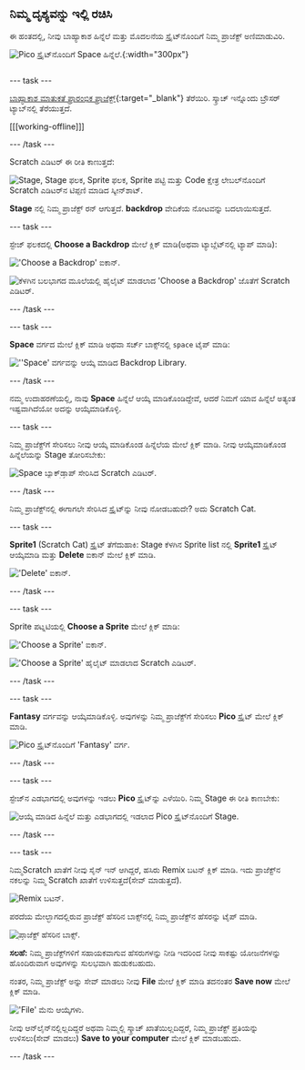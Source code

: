 ## ನಿಮ್ಮ ದೃಶ್ಯವನ್ನು ಇಲ್ಲಿ ರಚಿಸಿ

<div style="display: flex; flex-wrap: wrap">
<div style="flex-basis: 200px; flex-grow: 1; margin-right: 15px;">
ಈ ಹಂತದಲ್ಲಿ, ನೀವು ಬಾಹ್ಯಾಕಾಶ ಹಿನ್ನೆಲೆ ಮತ್ತು ಮೊದಲನೆಯ ಸ್ಪ್ರೈಟ್‌ನೊಂದಿಗೆ ನಿಮ್ಮ ಪ್ರಾಜೆಕ್ಟ್‌ ಅಣಿಮಾಡುವಿರಿ. 
</div>
<div>

![Pico ಸ್ಪ್ರೈಟ್‌ನೊಂದಿಗೆ Space ಹಿನ್ನೆಲೆ.](images/backdrop-step.png){:width="300px"}

</div>
</div>

--- task ---

[ಬಾಹ್ಯಾಕಾಶ ಮಾತುಕತೆ ಪ್ರಾರಂಭಿಕ ಪ್ರಾಜೆಕ್ಟ್](https://scratch.mit.edu/projects/582213331/editor){:target="_blank"} ತೆರೆಯಿರಿ. ಸ್ಕ್ರಾಚ್ ಇನ್ನೊಂದು ಬ್ರೌಸರ್ ಟ್ಯಾಬ್‌ನಲ್ಲಿ ತೆರೆಯುತ್ತದೆ.

[[[working-offline]]]

--- /task ---

Scratch ಎಡಿಟರ್ ಈ ರೀತಿ ಕಾಣುತ್ತದೆ:

![Stage, Stage ಫಲಕ, Sprite ಫಲಕ, Sprite ಪಟ್ಟಿ ಮತ್ತು Code ಕ್ಷೇತ್ರ ಲೇಬಲ್‌ನೊಂದಿಗೆ Scratch ಎಡಿಟರ್‌ನ ಟಿಪ್ಪಣಿ ಮಾಡಿದ ಸ್ಕ್ರೀನ್‌ಶಾಟ್.](images/scratch-interface.png)

**Stage** ನಲ್ಲಿ ನಿಮ್ಮ ಪ್ರಾಜೆಕ್ಟ್‌ ರನ್‌ ಆಗುತ್ತದೆ. **backdrop** ವೇದಿಕೆಯ ನೋಟವನ್ನು ಬದಲಾಯಿಸುತ್ತದೆ.

--- task ---

ಸ್ಟೇಜ್‌ ಫಲಕದಲ್ಲಿ **Choose a Backdrop** ಮೇಲೆ ಕ್ಲಿಕ್‌ ಮಾಡಿ(ಅಥವಾ ಟ್ಯಾಬ್ಲೆಟ್‌ನಲ್ಲಿ ಟ್ಯಾಪ್ ಮಾಡಿ):

!['Choose a Backdrop' ಐಕಾನ್.](images/backdrop-button.png)

![ಕೆಳಗಿನ ಬಲಭಾಗದ ಮೂಲೆಯಲ್ಲಿ ಹೈಲೈಟ್ ಮಾಡಲಾದ 'Choose a Backdrop' ಜೊತೆಗೆ Scratch ಎಡಿಟರ್.](images/choose-a-backdrop.png)

--- /task ---

--- task ---

**Space** ವರ್ಗದ ಮೇಲೆ ಕ್ಲಿಕ್‌ ಮಾಡಿ ಅಥವಾ ಸರ್ಚ್‌ ಬಾಕ್ಸ್‌ನಲ್ಲಿ `space` ಟೈಪ್‌ ಮಾಡಿ:

![''Space' ವರ್ಗವನ್ನು ಆಯ್ಕೆ ಮಾಡಿದ Backdrop Library.](images/space-backdrops.png)

--- /task ---

ನಮ್ಮ ಉದಾಹರಣೆಯಲ್ಲಿ, ನಾವು **Space** ಹಿನ್ನೆಲೆ ಆಯ್ಕೆ ಮಾಡಿಕೊಂಡಿದ್ದೇವೆ, ಆದರೆ ನಿಮಗೆ ಯಾವ ಹಿನ್ನೆಲೆ ಅತ್ಯಂತ ಇಷ್ಟವಾಗಿದೆಯೋ ಅದನ್ನು ಆಯ್ಕೆಮಾಡಿಕೊಳ್ಳಿ.

--- task ---

ನಿಮ್ಮ ಪ್ರಾಜೆಕ್ಟ್‌ಗೆ ಸೇರಿಸಲು ನೀವು ಆಯ್ಕೆ ಮಾಡಿಕೊಂಡ ಹಿನ್ನೆಲೆಯ ಮೇಲೆ ಕ್ಲಿಕ್‌ ಮಾಡಿ. ನೀವು ಆಯ್ಕೆಮಾಡಿಕೊಂಡ ಹಿನ್ನೆಲೆಯನ್ನು Stage ತೋರಿಸಬೇಕು:

![Space ಬ್ಯಾಕ್‌ಡ್ರಾಪ್‌ ಸೇರಿಸಿದ Scratch ಎಡಿಟರ್.](images/inserted-backdrop.png)

--- /task ---

ನಿಮ್ಮ ಪ್ರಾಜೆಕ್ಟ್‌ನಲ್ಲಿ ಈಗಾಗಲೇ ಸೇರಿಸಿದ ಸ್ಪ್ರೈಟ್‌ನ್ನು ನೀವು ನೋಡಬಹುದೇ? ಅದು Scratch Cat.

--- task ---

**Sprite1** (Scratch Cat) ಸ್ಪ್ರೈಟ್‌ ತೆಗೆದುಹಾಕಿ: Stage ಕೆಳಗಿನ Sprite list ನಲ್ಲಿ **Sprite1** ಸ್ಪ್ರೈಟ್‌ ಆಯ್ಕೆಮಾಡಿ ಮತ್ತು **Delete** ಐಕಾನ್‌ ಮೇಲೆ ಕ್ಲಿಕ್‌ ಮಾಡಿ.

!['Delete' ಐಕಾನ್.](images/delete-sprite.png)

--- /task ---

--- task ---

Sprite ಪಟ್ನಟಿಯಲ್ಲಿ **Choose a Sprite** ಮೇಲೆ ಕ್ಲಿಕ್‌ ಮಾಡಿ:

!['Choose a Sprite' ಐಕಾನ್.](images/sprite-button.png)

!['Choose a Sprite' ಹೈಲೈಟ್ ಮಾಡಲಾದ Scratch ಎಡಿಟರ್.](images/choose-a-sprite.png)

--- /task ---

--- task ---

**Fantasy** ವರ್ಗವನ್ನು ಆಯ್ಕೆಮಾಡಿಕೊಳ್ಳಿ. ಅವುಗಳನ್ನು ನಿಮ್ಮ ಪ್ರಾಜೆಕ್ಟ್‌ಗೆ ಸೇರಿಸಲು **Pico** ಸ್ಪ್ರೈಟ್‌ ಮೇಲೆ ಕ್ಲಿಕ್‌ ಮಾಡಿ.

![Pico ಸ್ಪ್ರೈಟ್‌ನೊಂದಿಗೆ 'Fantasy'‌ ವರ್ಗ.](images/fantasy-pico.png)

--- /task ---

--- task ---

ಸ್ಟೇಜ್‌ನ ಎಡಭಾಗದಲ್ಲಿ ಅವುಗಳನ್ನು ಇಡಲು **Pico** ಸ್ಪ್ರೈಟ್‌ನ್ನು ಎಳೆಯಿರಿ. ನಿಮ್ಮ Stage ಈ ರೀತಿ ಕಾಣಬೇಕು:

![ಆಯ್ಕೆ ಮಾಡಿದ ಹಿನ್ನೆಲೆ ಮತ್ತು ಎಡಭಾಗದಲ್ಲಿ ಇಡಲಾದ Pico ಸ್ಪ್ರೈಟ್‌ನೊಂದಿಗೆ Stage.](images/pico-on-stage.png)

--- /task ---

--- task ---

ನಿಮ್ಮScratch ಖಾತೆಗೆ ನೀವು ಸೈನ್ ಇನ್ ಆಗಿದ್ದರೆ, ಹಸಿರು Remix ಬಟನ್ ಕ್ಲಿಕ್ ಮಾಡಿ. ಇದು ಪ್ರಾಜೆಕ್ಟ್‌ನ ನಕಲನ್ನು ನಿಮ್ಮ Scratch ಖಾತೆಗೆ ಉಳಿಸುತ್ತದೆ(ಸೇವ್‌ ಮಾಡುತ್ತದೆ).

![Remix ಬಟನ್.](images/remix-button.png)

ಪರದೆಯ ಮೇಲ್ಭಾಗದಲ್ಲಿರುವ ಪ್ರಾಜೆಕ್ಟ್ ಹೆಸರಿನ ಬಾಕ್ಸ್‌ನಲ್ಲಿ ನಿಮ್ಮ ಪ್ರಾಜೆಕ್ಟ್‌ನ ಹೆಸರನ್ನು ಟೈಪ್ ಮಾಡಿ.

![ಪ್ರಾಜೆಕ್ಟ್‌ ಹೆಸರಿನ ಬಾಕ್ಸ್.](images/project-name.png)

**ಸಲಹೆ:** ನಿಮ್ಮ ಪ್ರಾಜೆಕ್ಟ್‌ಗಳಿಗೆ ಸಹಾಯಕವಾಗುವ ಹೆಸರುಗಳನ್ನು ನೀಡಿ ಇದರಿಂದ ನೀವು ಸಾಕಷ್ಟು ಯೋಜನೆಗಳನ್ನು ಹೊಂದಿರುವಾಗ ಅವುಗಳನ್ನು ಸುಲಭವಾಗಿ ಹುಡುಕಬಹುದು.

ನಂತರ, ನಿಮ್ಮ ಪ್ರಾಜೆಕ್ಟ್ ಅನ್ನು ಸೇವ್ ಮಾಡಲು ನೀವು **File** ಮೇಲೆ ಕ್ಲಿಕ್ ಮಾಡಿ ತದನಂತರ **Save now** ಮೇಲೆ ಕ್ಲಿಕ್ ಮಾಡಿ.

!['File' ಮೆನು ಆಯ್ಕೆಗಳು.](images/file-menu.png)

ನೀವು ಆನ್‌ಲೈನ್‌ನಲ್ಲಿಲ್ಲದಿದ್ದರೆ ಅಥವಾ ನಿಮ್ಮಲ್ಲಿ ಸ್ಕ್ರಾಚ್ ಖಾತೆಯಿಲ್ಲದಿದ್ದರೆ, ನಿಮ್ಮ ಪ್ರಾಜೆಕ್ಟ್ ಪ್ರತಿಯನ್ನು ಉಳಿಸಲು(ಸೇವ್ ಮಾಡಲು) **Save to your computer** ಮೇಲೆ ಕ್ಲಿಕ್ ಮಾಡಬಹುದು.

--- /task ---

